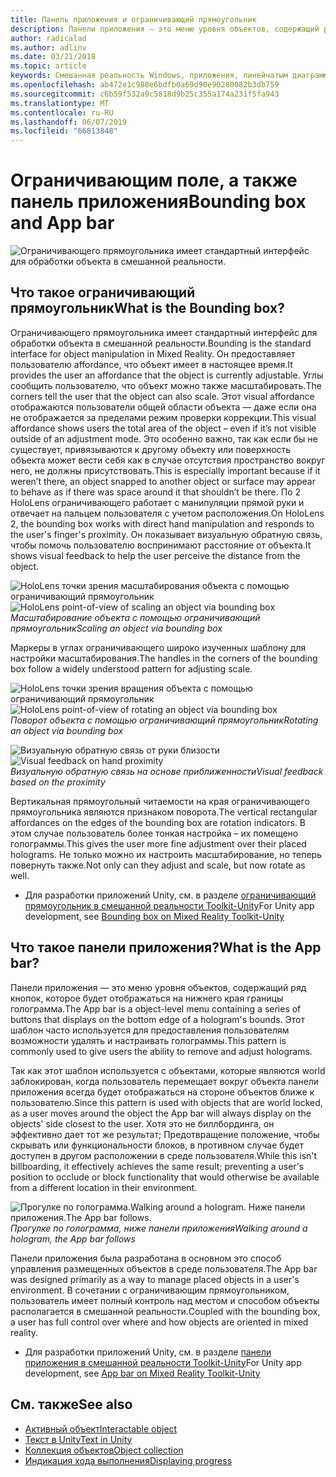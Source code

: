 ```yaml
---
title: Панель приложения и ограничивающий прямоугольник
description: Панели приложения — это меню уровня объектов, содержащий ряд кнопок, которое будет отображаться на нижнего края границы голограмма.
author: radicalad
ms.author: adlinv
ms.date: 03/21/2018
ms.topic: article
keywords: Смешанная реальность Windows, приложения, линейчатым диаграммам, ограничивающий прямоугольник
ms.openlocfilehash: ab472e1c988e6bdfb0a69d90e90280082b3db759
ms.sourcegitcommit: c6b59f532a9c5818d9b25c355a174a231f5fa943
ms.translationtype: MT
ms.contentlocale: ru-RU
ms.lasthandoff: 06/07/2019
ms.locfileid: "66813848"
---
```

# <a name="bounding-box-and-app-bar"></a><span data-ttu-id="19e1c-104">Ограничивающим поле, а также панель приложения</span><span class="sxs-lookup"><span data-stu-id="19e1c-104">Bounding box and App bar</span></span>
![Ограничивающего прямоугольника имеет стандартный интерфейс для обработки объекта в смешанной реальности.](images/640px-boundingbox-hero.jpg)<br>

## <a name="what-is-the-bounding-box"></a><span data-ttu-id="19e1c-106">Что такое ограничивающий прямоугольник</span><span class="sxs-lookup"><span data-stu-id="19e1c-106">What is the Bounding box?</span></span>

<span data-ttu-id="19e1c-107">Ограничивающего прямоугольника имеет стандартный интерфейс для обработки объекта в смешанной реальности.</span><span class="sxs-lookup"><span data-stu-id="19e1c-107">Bounding is the standard interface for object manipulation in Mixed Reality.</span></span> <span data-ttu-id="19e1c-108">Он предоставляет пользователю affordance, что объект имеет в настоящее время.</span><span class="sxs-lookup"><span data-stu-id="19e1c-108">It provides the user an affordance that the object is currently adjustable.</span></span> <span data-ttu-id="19e1c-109">Углы сообщить пользователю, что объект можно также масштабировать.</span><span class="sxs-lookup"><span data-stu-id="19e1c-109">The corners tell the user that the object can also scale.</span></span> <span data-ttu-id="19e1c-110">Этот visual affordance отображаются пользователи общей области объекта — даже если она не отображается за пределами режим проверки коррекции.</span><span class="sxs-lookup"><span data-stu-id="19e1c-110">This visual affordance shows users the total area of the object – even if it’s not visible outside of an adjustment mode.</span></span> <span data-ttu-id="19e1c-111">Это особенно важно, так как если бы не существует, привязываются к другому объекту или поверхность объекта может вести себя как в случае отсутствия пространство вокруг него, не должны присутствовать.</span><span class="sxs-lookup"><span data-stu-id="19e1c-111">This is especially important because if it weren’t there, an object snapped to another object or surface may appear to behave as if there was space around it that shouldn’t be there.</span></span> <span data-ttu-id="19e1c-112">По 2 HoloLens ограничивающего работает с манипуляции прямой руки и отвечает на пальцем пользователя с учетом расположения.</span><span class="sxs-lookup"><span data-stu-id="19e1c-112">On HoloLens 2, the bounding box works with direct hand manipulation and responds to the user's finger's proximity.</span></span> <span data-ttu-id="19e1c-113">Он показывает визуальную обратную связь, чтобы помочь пользователю воспринимают расстояние от объекта.</span><span class="sxs-lookup"><span data-stu-id="19e1c-113">It shows visual feedback to help the user perceive the distance from the object.</span></span> 

<span data-ttu-id="19e1c-114">![HoloLens точки зрения масштабирования объекта с помощью ограничивающий прямоугольник](images/HoloLens2_BoundingBox.gif)</span><span class="sxs-lookup"><span data-stu-id="19e1c-114">![HoloLens point-of-view of scaling an object via bounding box](images/HoloLens2_BoundingBox.gif)</span></span><br>
<span data-ttu-id="19e1c-115">*Масштабирование объекта с помощью ограничивающий прямоугольник*</span><span class="sxs-lookup"><span data-stu-id="19e1c-115">*Scaling an object via bounding box*</span></span>

<span data-ttu-id="19e1c-116">Маркеры в углах ограничивающего широко изученных шаблону для настройки масштабирования.</span><span class="sxs-lookup"><span data-stu-id="19e1c-116">The handles in the corners of the bounding box follow a widely understood pattern for adjusting scale.</span></span> 

<span data-ttu-id="19e1c-117">![HoloLens точки зрения вращения объекта с помощью ограничивающий прямоугольник](images/HoloLens2_BoundingBox_Rotate.gif)</span><span class="sxs-lookup"><span data-stu-id="19e1c-117">![HoloLens point-of-view of rotating an object via bounding box](images/HoloLens2_BoundingBox_Rotate.gif)</span></span><br>
<span data-ttu-id="19e1c-118">*Поворот объекта с помощью ограничивающий прямоугольник*</span><span class="sxs-lookup"><span data-stu-id="19e1c-118">*Rotating an object via bounding box*</span></span>


<span data-ttu-id="19e1c-119">![Визуальную обратную связь от руки близости](images/HoloLens2_Proximity.gif)</span><span class="sxs-lookup"><span data-stu-id="19e1c-119">![Visual feedback on hand proximity](images/HoloLens2_Proximity.gif)</span></span><br>
<span data-ttu-id="19e1c-120">*Визуальную обратную связь на основе приближенности*</span><span class="sxs-lookup"><span data-stu-id="19e1c-120">*Visual feedback based on the proximity*</span></span>

<span data-ttu-id="19e1c-121">Вертикальная прямоугольный читаемости на края ограничивающего прямоугольника являются признаком поворота.</span><span class="sxs-lookup"><span data-stu-id="19e1c-121">The vertical rectangular affordances on the edges of the bounding box are rotation indicators.</span></span> <span data-ttu-id="19e1c-122">В этом случае пользователь более тонкая настройка – их помещено голограммы.</span><span class="sxs-lookup"><span data-stu-id="19e1c-122">This gives the user more fine adjustment over their placed holograms.</span></span> <span data-ttu-id="19e1c-123">Не только можно их настроить масштабирование, но теперь повернуть также.</span><span class="sxs-lookup"><span data-stu-id="19e1c-123">Not only can they adjust and scale, but now rotate as well.</span></span>

* <span data-ttu-id="19e1c-124">Для разработки приложений Unity, см. в разделе [ограничивающий прямоугольник в смешанной реальности Toolkit-Unity](https://microsoft.github.io/MixedRealityToolkit-Unity/Documentation/README_BoundingBox.html)</span><span class="sxs-lookup"><span data-stu-id="19e1c-124">For Unity app development, see [Bounding box on Mixed Reality Toolkit-Unity](https://microsoft.github.io/MixedRealityToolkit-Unity/Documentation/README_BoundingBox.html)</span></span>



## <a name="what-is-the-app-bar"></a><span data-ttu-id="19e1c-125">Что такое панели приложения?</span><span class="sxs-lookup"><span data-stu-id="19e1c-125">What is the App bar?</span></span>

<span data-ttu-id="19e1c-126">Панели приложения — это меню уровня объектов, содержащий ряд кнопок, которое будет отображаться на нижнего края границы голограмма.</span><span class="sxs-lookup"><span data-stu-id="19e1c-126">The App bar is a object-level menu containing a series of buttons that displays on the bottom edge of a hologram's bounds.</span></span> <span data-ttu-id="19e1c-127">Этот шаблон часто используется для предоставления пользователям возможности удалять и настраивать голограммы.</span><span class="sxs-lookup"><span data-stu-id="19e1c-127">This pattern is commonly used to give users the ability to remove and adjust holograms.</span></span>

<span data-ttu-id="19e1c-128">Так как этот шаблон используется с объектами, которые являются world заблокирован, когда пользователь перемещает вокруг объекта панели приложения всегда будет отображаться на стороне объектов ближе к пользователю.</span><span class="sxs-lookup"><span data-stu-id="19e1c-128">Since this pattern is used with objects that are world locked, as a user moves around the object the App bar will always display on the objects' side closest to the user.</span></span> <span data-ttu-id="19e1c-129">Хотя это не биллбординга, он эффективно дает тот же результат; Предотвращение положение, чтобы скрывать или функциональности блоков, в противном случае будет доступен в другом расположении в среде пользователя.</span><span class="sxs-lookup"><span data-stu-id="19e1c-129">While this isn't billboarding, it effectively achieves the same result; preventing a user's position to occlude or block functionality that would otherwise be available from a different location in their environment.</span></span>

<span data-ttu-id="19e1c-130">![Прогулке по голограмма.</span><span class="sxs-lookup"><span data-stu-id="19e1c-130">![Walking around a hologram.</span></span> <span data-ttu-id="19e1c-131">Ниже панели приложения.](images/HoloLens2_AppBarFollowing.gif)</span><span class="sxs-lookup"><span data-stu-id="19e1c-131">The App bar follows.](images/HoloLens2_AppBarFollowing.gif)</span></span><br>
<span data-ttu-id="19e1c-132">*Прогулке по голограмма, ниже панели приложения*</span><span class="sxs-lookup"><span data-stu-id="19e1c-132">*Walking around a hologram, the App bar follows*</span></span>

<span data-ttu-id="19e1c-133">Панели приложения была разработана в основном это способ управления размещенных объектов в среде пользователя.</span><span class="sxs-lookup"><span data-stu-id="19e1c-133">The App bar was designed primarily as a way to manage placed objects in a user's environment.</span></span> <span data-ttu-id="19e1c-134">В сочетании с ограничивающим прямоугольником, пользователь имеет полный контроль над местом и способом объекты располагается в смешанной реальности.</span><span class="sxs-lookup"><span data-stu-id="19e1c-134">Coupled with the bounding box, a user has full control over where and how objects are oriented in mixed reality.</span></span>

* <span data-ttu-id="19e1c-135">Для разработки приложений Unity, см. в разделе [панели приложения в смешанной реальности Toolkit-Unity](https://microsoft.github.io/MixedRealityToolkit-Unity/Documentation/README_AppBar.html)</span><span class="sxs-lookup"><span data-stu-id="19e1c-135">For Unity app development, see [App bar on Mixed Reality Toolkit-Unity](https://microsoft.github.io/MixedRealityToolkit-Unity/Documentation/README_AppBar.html)</span></span>

## <a name="see-also"></a><span data-ttu-id="19e1c-136">См. также</span><span class="sxs-lookup"><span data-stu-id="19e1c-136">See also</span></span>
* [<span data-ttu-id="19e1c-137">Активный объект</span><span class="sxs-lookup"><span data-stu-id="19e1c-137">Interactable object</span></span>](interactable-object.md)
* [<span data-ttu-id="19e1c-138">Текст в Unity</span><span class="sxs-lookup"><span data-stu-id="19e1c-138">Text in Unity</span></span>](text-in-unity.md)
* [<span data-ttu-id="19e1c-139">Коллекция объектов</span><span class="sxs-lookup"><span data-stu-id="19e1c-139">Object collection</span></span>](object-collection.md)
* [<span data-ttu-id="19e1c-140">Индикация хода выполнения</span><span class="sxs-lookup"><span data-stu-id="19e1c-140">Displaying progress</span></span>](progress.md)
